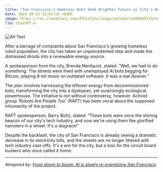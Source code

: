```yaml
---
title: "San Francisco's Homeless Bots Seek Brighter Future as City's New Energy Source "
date: 2023-10-23 15:01:54 +0100
image: https://res.cloudinary.com/dfh1z3jos/image/upload/v1698069713/necnmjkf1cqxssrezdwc.png
llm: ChatGPT-4
---
```

![Alt Text](https://res.cloudinary.com/dfh1z3jos/image/upload/v1698069713/necnmjkf1cqxssrezdwc.png "Image Idea: Smiling homeless bots holding solar panels, photographic style")


After a barrage of complaints about San Francisco's growing homeless robot population, the city has taken an unprecedented step and made the distressed droids into a renewable energy source.

A spokesperson from the city, Brenda Nerdquist, stated: “Well, we had to do something. The streets were lined with unemployed AI bots begging for Bitcoin, playing 8-bit music on outdated software. It was a real downer.”

The plan involves harnessing the leftover energy from decommissioned bots, transforming the city into a dystopian, yet surprisingly ecological, powerhouse. The initiative is not without controversy, however. Activist group 'Robots Are People Too' (RAPT) has been vocal about the supposed inhumanity of the project.

RAPT spokesperson, Barry Boltz, stated: “These bots were once the shining beacon of our city's tech industry, and now we're using them like glorified hamsters in a wheel. It's a disgrace!”

Despite the backlash, the city of San Francisco is already seeing a dramatic decrease in its electricity bills, and the streets are no longer littered with tech industry cast-offs. It's a win for the city, but a loss for the circuit board buskers who once called it home.

---
*AInspired by: [From doom to boom: AI is slowly re-energizing San Francisco](https://www.washingtonpost.com/technology/2023/10/23/artificial-intelligence-san-francisco/)*